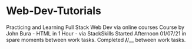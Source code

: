 # Web-Dev-Tutorials
Practicing and Learning Full Stack Web Dev via online courses
Course by John Bura - HTML in 1 Hour - via StackSkills
Started Afternoon 01/07/21 in spare moments between work tasks.
Completed __/__/__ between work tasks.
